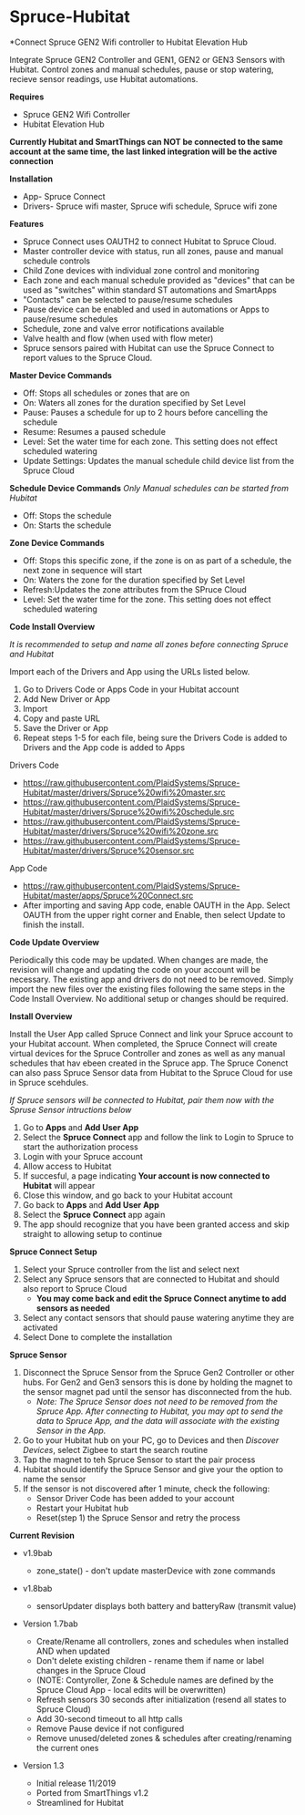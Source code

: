 # Spruce-Hubitat
*Connect Spruce GEN2 Wifi controller to Hubitat Elevation Hub

Integrate Spruce GEN2 Controller and GEN1, GEN2 or GEN3 Sensors with Hubitat. Control zones and manual schedules, pause or stop watering, recieve sensor readings, use Hubitat automations.

**Requires**
  - Spruce GEN2 Wifi Controller
  - Hubitat Elevation Hub
  
**Currently Hubitat and SmartThings can NOT be connected to the same account at the same time, the last linked integration will be the active connection**
  
**Installation**
  - App- Spruce Connect
  - Drivers- Spruce wifi master, Spruce wifi schedule, Spruce wifi zone
  
**Features**
  - Spruce Connect uses OAUTH2 to connect Hubitat to Spruce Cloud.
  - Master controller device with status, run all zones, pause and manual schedule controls
  - Child Zone devices with individual zone control and monitoring
  - Each zone and each manual schedule provided as "devices" that can be used as "switches" within standard ST automations and SmartApps
  - "Contacts" can be selected to pause/resume schedules
  - Pause device can be enabled and used in automations or Apps to pause/resume schedules
  - Schedule, zone and valve error notifications available
  - Valve health and flow (when used with flow meter)
  - Spruce sensors paired with Hubitat can use the Spruce Connect to report values to the Spruce Cloud.

 **Master Device Commands**
  - Off:    Stops all schedules or zones that are on
  - On:     Waters all zones for the duration specified by Set Level
  - Pause:  Pauses a schedule for up to 2 hours before cancelling the schedule
  - Resume: Resumes a paused schedule
  - Level:  Set the water time for each zone. This setting does not effect scheduled watering
  - Update Settings: Updates the manual schedule child device list from the Spruce Cloud

  **Schedule Device Commands**
  *Only Manual schedules can be started from Hubitat*
  - Off:    Stops the schedule
  - On:     Starts the schedule

  **Zone Device Commands**
  - Off:    Stops this specific zone, if the zone is on as part of a schedule, the next zone in sequence will start
  - On:     Waters the zone for the duration specified by Set Level
  - Refresh:Updates the zone attributes from the SPruce Cloud
  - Level:  Set the water time for the zone. This setting does not effect scheduled watering
    
**Code Install Overview**

*It is recommended to setup and name all zones before connecting Spruce and Hubitat*

Import each of the Drivers and App using the URLs listed below.
  1. Go to Drivers Code or Apps Code in your Hubitat account
  2. Add New Driver or App
  3. Import
  4. Copy and paste URL
  5. Save the Driver or App
  6. Repeat steps 1-5 for each file, being sure the Drivers Code is added to Drivers and the App code is added to Apps 

Drivers Code  
  - https://raw.githubusercontent.com/PlaidSystems/Spruce-Hubitat/master/drivers/Spruce%20wifi%20master.src
  - https://raw.githubusercontent.com/PlaidSystems/Spruce-Hubitat/master/drivers/Spruce%20wifi%20schedule.src
  - https://raw.githubusercontent.com/PlaidSystems/Spruce-Hubitat/master/drivers/Spruce%20wifi%20zone.src
  - https://raw.githubusercontent.com/PlaidSystems/Spruce-Hubitat/master/drivers/Spruce%20sensor.src
  
App Code
  - https://raw.githubusercontent.com/PlaidSystems/Spruce-Hubitat/master/apps/Spruce%20Connect.src
  - After importing and saving App code, enable OAUTH in the App. Select OAUTH from the upper right corner and Enable, then select Update to finish the install.
  
**Code Update Overview**

Periodically this code may be updated. When changes are made, the revision will change and updating the code on your account will be necessary.  The existing app and drivers do not need to be removed.  Simply import the new files over the existing files following the same steps in the Code Install Overview.  No additional setup or changes should be required.
    
**Install Overview**

Install the User App called Spruce Connect and link your Spruce account to your Hubitat account. When completed, the Spruce Connect will create virtual devices for the Spruce Controller and zones as well as any manual schedules that hav ebeen created in the Spruce app.  The Spruce Conenct can also pass Spruce Sensor data from Hubitat to the Spruce Cloud for use in Spruce scehdules.

*If Spruce sensors will be connected to Hubitat, pair them now with the Spruse Sensor intructions below*   

  1. Go to **Apps** and **Add User App**
  2. Select the **Spruce Connect** app and follow the link to Login to Spruce to start the authorization process
  3. Login with your Spruce account
  4. Allow access to Hubitat
  5. If succesful, a page indicating **Your account is now connected to Hubitat** will appear
  6. Close this window, and go back to your Hubitat account
  7. Go back to **Apps** and **Add User App**
  8. Select the **Spruce Connect** app again
  9. The app should recognize that you have been granted access and skip straight to allowing setup to continue
  
**Spruce Connect Setup**

  1. Select your Spruce controller from the list and select next
  2. Select any Spruce sensors that are connected to Hubitat and should also report to Spruce Cloud
     - **You may come back and edit the Spruce Connect anytime to add sensors as needed**
  3. Select any contact sensors that should pause watering anytime they are activated
  4. Select Done to complete the installation
  
**Spruce Sensor**

  1. Disconnect the Spruce Sensor from the Spruce Gen2 Controller or other hubs.  For Gen2 and Gen3 sensors this is done by holding the      magnet to the sensor magnet pad until the sensor has disconnected from the hub.
     - *Note: The Spruce Sensor does not need to be removed from the Spruce App. After connecting to Hubitat, you may opt to send the data to Spruce App, and the data will associate with the existing Sensor in the App.*
  2. Go to your Hubitat hub on your PC, go to Devices and then *Discover Devices*, select Zigbee to start the search routine
  3. Tap the magnet to teh Spruce Sensor to start the pair process
  4. Hubitat should identify the Spruce Sensor and give your the option to name the sensor
  5. If the sensor is not discovered after 1 minute, check the following:
     - Sensor Driver Code has been added to your account
     - Restart your Hubitat hub
     - Reset(step 1) the Spruce Sensor and retry the process
  
**Current Revision**
 
 - v1.9bab
    - zone_state() - don't update masterDevice with zone commands
 - v1.8bab
    - sensorUpdater displays both battery and batteryRaw (transmit value)
 - Version 1.7bab
    - Create/Rename all controllers, zones and schedules when installed AND when updated
    - Don't delete existing children - rename them if name or label changes in the Spruce Cloud
    - (NOTE: Contyroller, Zone & Schedule names are defined by the Spruce Cloud App - local edits will be overwritten)
    - Refresh sensors 30 seconds after initialization (resend all states to Spruce Cloud)
    - Add 30-second timeout to all http calls
    - Remove Pause device if not configured
    - Remove unused/deleted zones & schedules after creating/renaming the current ones
 
 - Version 1.3
    - Initial release 11/2019
    - Ported from SmartThings v1.2
    - Streamlined for Hubitat
